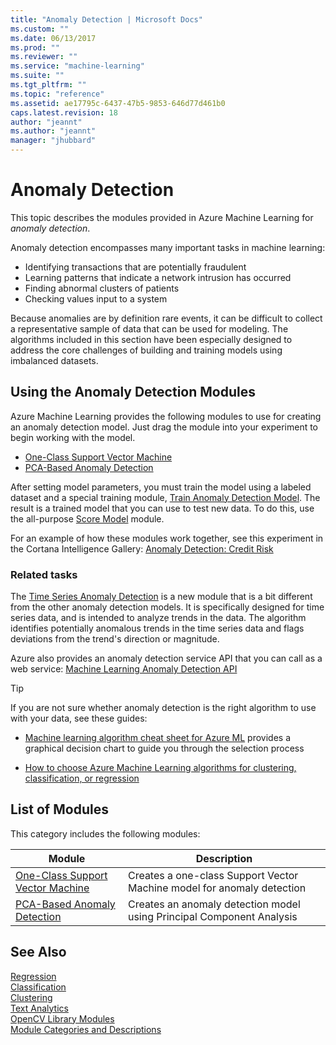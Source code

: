 ```yaml
---
title: "Anomaly Detection | Microsoft Docs"
ms.custom: ""
ms.date: 06/13/2017
ms.prod: ""
ms.reviewer: ""
ms.service: "machine-learning"
ms.suite: ""
ms.tgt_pltfrm: ""
ms.topic: "reference"
ms.assetid: ae17795c-6437-47b5-9853-646d77d461b0
caps.latest.revision: 18
author: "jeannt"
ms.author: "jeannt"
manager: "jhubbard"
---
```

# Anomaly Detection

 This topic describes the modules provided in Azure Machine Learning for *anomaly detection*.
  
 Anomaly detection encompasses many important tasks in machine learning:  
  
-   Identifying transactions that are potentially fraudulent    
-   Learning patterns that indicate a network intrusion has occurred    
-   Finding abnormal clusters of patients    
-   Checking values input to a system  
  
 Because anomalies are by definition rare events, it can be difficult to collect a representative sample of data that can be used for modeling. The algorithms included in this section have been especially designed to address the core challenges of building and training models using imbalanced datasets.  
  
## Using the Anomaly Detection Modules

Azure Machine Learning provides the following modules to use for creating an anomaly detection model. Just drag the module into your experiment to begin working with the model.

+ [One-Class Support Vector Machine](one-class-support-vector-machine.md)
+ [PCA-Based Anomaly Detection](pca-based-anomaly-detection.md) 

After setting model parameters, you must train the model using a labeled dataset and a special training module, [Train Anomaly Detection Model](train-anomaly-detection-model.md). The result is a trained model that you can use to test new data. To do this, use the all-purpose [Score Model](score-model.md) module.

For an example of how these modules work together, see this experiment in the Cortana Intelligence Gallery: [Anomaly Detection: Credit Risk](https://gallery.cortanaintelligence.com/Experiment/Anomaly-Detection-Credit-Risk-5)


### Related tasks
 
The [Time Series Anomaly Detection](time-series-anomaly-detection.md) is a new module that is a bit different from the other anomaly detection models. It is specifically designed for time series data, and is intended to analyze trends in the data. The algorithm identifies potentially anomalous trends in the time series data and flags deviations from the trend's direction or magnitude.  

Azure also provides an anomaly detection service API that you can call as a web service: [Machine Learning Anomaly Detection API](https://docs.microsoft.com/azure/machine-learning/machine-learning-apps-anomaly-detection-api)

> [!TIP]
> If you are not sure whether anomaly detection is the right algorithm to use with your data, see these guides:  
>   
> -   [Machine learning algorithm cheat sheet for Azure ML](https://azure.microsoft.com/en-us/documentation/articles/machine-learning-algorithm-cheat-sheet/)  provides a graphical decision chart to guide you through the selection process   
> 
> + [How to choose Azure Machine Learning algorithms for clustering, classification, or regression](https://azure.microsoft.com/documentation/articles/machine-learning-algorithm-choice/)  
       

       
##  <a name="modules"></a> List of Modules  
 This category includes the following modules:  
  
|Module|Description|  
|------------|-----------------|  
|[One-Class Support Vector Machine](one-class-support-vector-machine.md)|Creates a one-class Support Vector Machine model for anomaly detection|  
|[PCA-Based Anomaly Detection](pca-based-anomaly-detection.md)|Creates an anomaly detection model using Principal Component Analysis|  

  
## See Also  
 [Regression](machine-learning-initialize-model-regression.md)   
 [Classification](machine-learning-initialize-model-classification.md)   
 [Clustering](machine-learning-initialize-model-clustering.md)   
 [Text Analytics](text-analytics.md)   
 [OpenCV Library Modules](opencv-library-modules.md)   
 [Module Categories and Descriptions](machine-learning-module-descriptions.md)